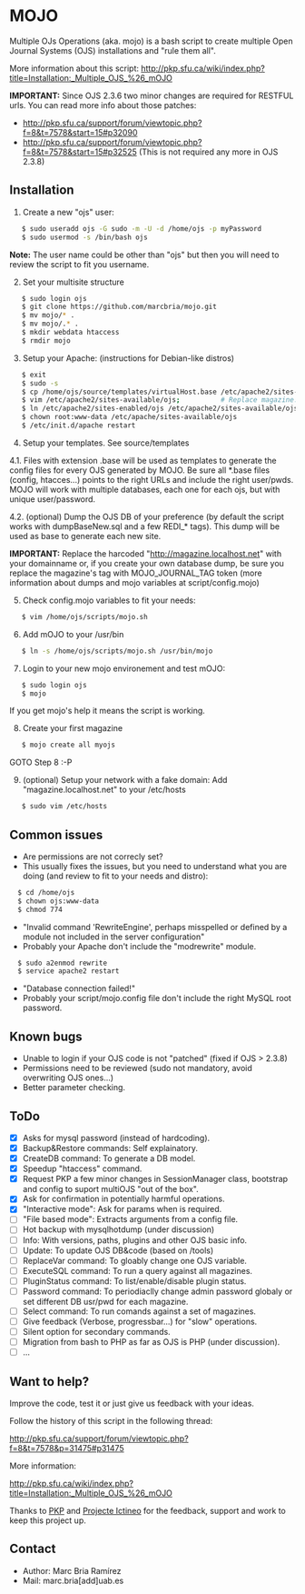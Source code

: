 MOJO
====

Multiple OJs Operations (aka. mojo) is a bash script to create multiple Open Journal Systems (OJS) 
installations and "rule them all".

More information about this script:
http://pkp.sfu.ca/wiki/index.php?title=Installation:_Multiple_OJS_%26_mOJO

<strong>IMPORTANT:</strong> Since OJS 2.3.6 two minor changes are required for RESTFUL urls. 
You can read more info about those patches: 
- http://pkp.sfu.ca/support/forum/viewtopic.php?f=8&t=7578&start=15#p32090
- http://pkp.sfu.ca/support/forum/viewtopic.php?f=8&t=7578&start=15#p32525
(This is not required any more in OJS 2.3.8)


Installation
------------

 1. Create a new "ojs" user:
 ```bash
    $ sudo useradd ojs -G sudo -m -U -d /home/ojs -p myPassword
    $ sudo usermod -s /bin/bash ojs
 ```
 <strong>Note:</strong> The user name could be other than "ojs" but then you will need to review the script to fit you username.

 2. Set your multisite structure
 ```bash
    $ sudo login ojs
    $ git clone https://github.com/marcbria/mojo.git
    $ mv mojo/* .
    $ mv mojo/.* .
    $ mkdir webdata htaccess
    $ rmdir mojo
 ```

 3. Setup your Apache: (instructions for Debian-like distros)
 ```bash
    $ exit
    $ sudo -s
    $ cp /home/ojs/source/templates/virtualHost.base /etc/apache2/sites-available/ojs
    $ vim /etc/apache2/sites-available/ojs;          # Replace magazine.localhost.net with your domain or GOTO 8.
    $ ln /etc/apache2/sites-enabled/ojs /etc/apache2/sites-available/ojs
    $ chown root:www-data /etc/apache/sites-available/ojs
    $ /etc/init.d/apache restart
 ```

 4. Setup your templates. See source/templates

   4.1. Files with extension .base will be used as templates to generate the config files for every OJS generated by MOJO. Be sure all *.base files (config, htacces...) points to the right URLs and include the right user/pwds. MOJO will work with multiple databases, each one for each ojs, but with unique user/password.

   4.2. (optional) Dump the OJS DB of your preference (by default the script works with dumpBaseNew.sql and a few REDI_* tags). This dump will be used as base to generate each new site. 
 
 <strong>IMPORTANT:</strong> Replace the harcoded "http://magazine.localhost.net" with your domainname or, if you create your own database dump, be sure you replace the magazine's tag with MOJO_JOURNAL_TAG token (more information about dumps and mojo variables at script/config.mojo)

 5. Check config.mojo variables to fit your needs:
 ```bash
    $ vim /home/ojs/scripts/mojo.sh
 ```

 6. Add mOJO to your /usr/bin
 ```bash
    $ ln -s /home/ojs/scripts/mojo.sh /usr/bin/mojo
 ```

 7. Login to your new mojo environement and test mOJO:
 ```bash
    $ sudo login ojs
    $ mojo
 ```
 If you get mojo's help it means the script is working.

 8. Create your first magazine
 ```bash
    $ mojo create all myojs
 ```
 GOTO Step 8 :-P

 9. (optional) Setup your network with a fake domain: Add "magazine.localhost.net" to your /etc/hosts
 ```bash
    $ sudo vim /etc/hosts
 ```

Common issues
-------------
- Are permissions are not correcly set?
 - This usually fixes the issues, but you need to understand what you are doing (and review to fit to your needs and distro):
  ```bash
    $ cd /home/ojs
    $ chown ojs:www-data 
    $ chmod 774
  ```

- "Invalid command 'RewriteEngine', perhaps misspelled or defined by a module not included in the server configuration"
 - Probably your Apache don't include the "modrewrite" module.
  ```bash
    $ sudo a2enmod rewrite
    $ service apache2 restart
  ```

- "Database connection failed!"
 - Probably your script/mojo.config file don't include the right MySQL root password.


Known bugs
----------

- Unable to login if your OJS code is not "patched" (fixed if OJS > 2.3.8)
- Permissions need to be reviewed (sudo not mandatory, avoid overwriting OJS ones...)
- Better parameter checking.

ToDo
----

- [x] Asks for mysql password (instead of hardcoding).
- [x] Backup&Restore commands: Self explainatory.
- [x] CreateDB command: To generate a DB model.
- [x] Speedup "htaccess" command.
- [x] Request PKP a few minor changes in SessionManager class, bootstrap and config to suport multiOJS "out of the box".
- [x] Ask for confirmation in potentially harmful operations.
- [x] "Interactive mode": Ask for params when is required.
- [ ] "File based mode": Extracts arguments from a config file. 
- [ ] Hot backup with mysqlhotdump (under discussion)
- [ ] Info: With versions, paths, plugins and other OJS basic info.
- [ ] Update: To update OJS DB&code (based on /tools)
- [ ] ReplaceVar command: To gloably change one OJS variable.
- [ ] ExecuteSQL command: To run a query against all magazines.
- [ ] PluginStatus command: To list/enable/disable plugin status.
- [ ] Password command: To periodiaclly change admin password globaly or set different DB usr/pwd for each magazine.
- [ ] Select command: To run comands against a set of magazines.
- [ ] Give feedback (Verbose, progressbar...) for "slow" operations.
- [ ] Silent option for secondary commands.
- [ ] Migration from bash to PHP as far as OJS is PHP (under discussion).
- [ ] ...

Want to help?
-------------

Improve the code, test it or just give us feedback with your ideas.

Follow the history of this script in the following thread:

http://pkp.sfu.ca/support/forum/viewtopic.php?f=8&t=7578&p=31475#p31475

More information:

http://pkp.sfu.ca/wiki/index.php?title=Installation:_Multiple_OJS_%26_mOJO

Thanks to [PKP](http://pkp.sfu.ca) and [Projecte Ictineo](http://projecteictineo.com) for the feedback, support and work to keep this project up. 

Contact
-------

- Author: Marc Bria Ramírez
- Mail: marc.bria[add]uab.es
